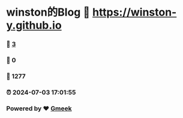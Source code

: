# winston的Blog :link: https://winston-y.github.io 
### :page_facing_up: [3](https://winston-y.github.io/tag.html) 
### :speech_balloon: 0 
### :hibiscus: 1277 
### :alarm_clock: 2024-07-03 17:01:55 
### Powered by :heart: [Gmeek](https://github.com/Meekdai/Gmeek)
